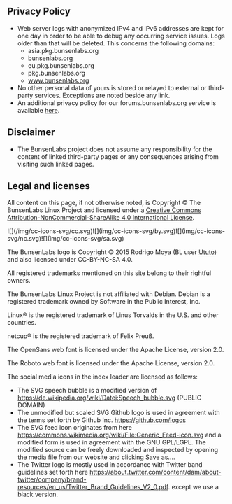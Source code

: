 ## Privacy Policy

  * Web server logs with anonymized IPv4 and IPv6 addresses are kept for
    one day in order to be able to debug any occurring service issues.
    Logs older than that will be deleted. This concerns the following
    domains:
      * asia.pkg.bunsenlabs.org
      * bunsenlabs.org
      * eu.pkg.bunsenlabs.org
      * pkg.bunsenlabs.org
      * www.bunsenlabs.org
  * No other personal data of yours is stored or relayed to external or
    third-party services. Exceptions are noted beside any link.
  * An additional privacy policy for our forums.bunsenlabs.org service
    is available [here](https://forums.bunsenlabs.org/misc.php?action=rules).

## Disclaimer

  * The BunsenLabs project does not assume any responsibility for the
    content of linked third-party pages or any consequences arising from
    visiting such linked pages.

## Legal and licenses

All content on this page, if not otherwise noted, is Copyright © The
BunsenLabs Linux Project and licensed under a [Creative Commons
Attribution-NonCommercial-ShareAlike 4.0 International
License](http://creativecommons.org/licenses/by-nc-sa/4.0/).

<div class="center icons">
![](/img/cc-icons-svg/cc.svg)![](img/cc-icons-svg/by.svg)![](img/cc-icons-svg/nc.svg)![](img/cc-icons-svg/sa.svg)
</div>

The BunsenLabs logo is Copyright © 2015 Rodrigo Moya (BL user
[Ututo](https://forums.bunsenlabs.org/profile.php?id=67)) and also
licensed under CC-BY-NC-SA 4.0.

All registered trademarks mentioned on this site belong to their rightful
owners.

The BunsenLabs Linux Project is not affiliated with Debian. Debian is a
registered trademark owned by Software in the Public Interest, Inc.

Linux® is the registered trademark of Linus Torvalds in the U.S.  and other
countries.

netcup® is the registered trademark of Felix Preuß.

The OpenSans web font is licensed under the Apache License, version 2.0.

The Roboto web font is licensed under the Apache License, version 2.0.

The social media icons in the index leader are licensed as follows:

  * The SVG speech bubble is a modified version of https://de.wikipedia.org/wiki/Datei:Speech_bubble.svg (PUBLIC DOMAIN)
  * The unmodified but scaled SVG Github logo is used in agreement with the terms set forth by Github Inc. https://github.com/logos
  * The SVG feed icon originates from here https://commons.wikimedia.org/wiki/File:Generic_Feed-icon.svg
    and a modified form is used in agreement with the GNU GPL/LGPL. The modified source can be
    freely downloaded and inspected by opening the media file from our website and clicking Save
    as....
  * The Twitter logo is mostly used in accordance with Twitter band guidelines set forth here https://about.twitter.com/content/dam/about-twitter/company/brand-resources/en_us/Twitter_Brand_Guidelines_V2_0.pdf. except we use a black version.
